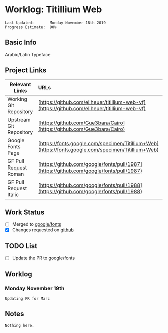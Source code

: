 # Worklog: Titillium Web
```
Last Updated:       Monday November 18th 2019
Progress Estimate:  90%
```

## Basic Info
Arabic/Latin Typeface

## Project Links
| Relevant Links             | URLs                                                                                                |
| ------------------         | :-------------------------------------------------------------------------------------------        |
| Working Git Repository     | [https://github.com/eliheuer/titillium-web-vf](https://github.com/eliheuer/titillium-web-vf)        |
| Upstream Git Repository    | [https://github.com/Gue3bara/Cairo](https://github.com/Gue3bara/Cairo)                              |
| Google Fonts Page          | [https://fonts.google.com/specimen/Titillium+Web](https://fonts.google.com/specimen/Titillium+Web)  |
| GF Pull Request Roman      | [https://github.com/google/fonts/pull/1987](https://github.com/google/fonts/pull/1987)                                               |
| GF Pull Request Italic     | [https://github.com/google/fonts/pull/1988](https://github.com/google/fonts/pull/1988)                                               |

## Work Status
- [ ] Merged to [google/fonts](https://github.com/google/fonts)
- [x] Changes requested on [github](https://github.com/google/fonts/pull/1987)

## TODO List
- [ ] Update the PR to google/fonts

## Worklog
### Monday November 19th
```
Updating PR for Marc
```

## Notes
```
Nothing here.
```
